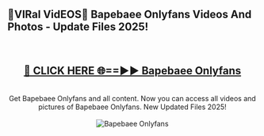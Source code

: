 <h2>🔴VIRal VidEOS🔴 Bapebaee Onlyfans Videos And Photos - Update Files 2025!</h2>
<br>
<div align="center">
<h2><a href="https://virallinks.top/odZfE0" rel="nofollow">🔴 CLICK HERE 🌐==►► Bapebaee Onlyfans</a></h2>
<br>
Get Bapebaee Onlyfans and all content. Now you can access all videos and pictures of Bapebaee Onlyfans. New Updated Files 2025!
<br>
<br>
<a href="https://virallinks.top/odZfE0" rel="nofollow" data-target="animated-image.originalLink"><img src="https://i.imgur.com/dJHk4Zq.gif)" alt="Bapebaee Onlyfans" style="max-width: 100%; display: inline-block;" data-target="animated-image.originalImage"></a>
</div>
<br>
